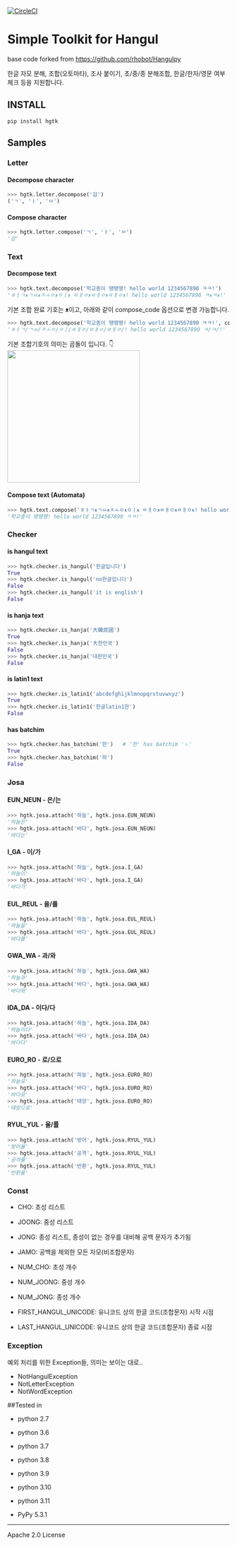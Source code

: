 [![CircleCI](https://dl.circleci.com/status-badge/img/gh/bluedisk/hangul-toolkit/tree/main.svg?style=svg)](https://dl.circleci.com/status-badge/redirect/gh/bluedisk/hangul-toolkit/tree/main)

Simple Toolkit for Hangul
=========================
base code forked from https://github.com/rhobot/Hangulpy

한글 자모 분해, 조합(오토마타), 조사 붙이기, 초/중/종 분해조합, 한글/한자/영문 여부 체크 등을 지원합니다.

## INSTALL
```
pip install hgtk
```

## Samples
### Letter
#### Decompose character
```python
>>> hgtk.letter.decompose('감')
('ㄱ', 'ㅏ', 'ㅁ')
```
#### Compose character
```python
>>> hgtk.letter.compose('ㄱ', 'ㅏ', 'ㅁ')
'감'
```

### Text
#### Decompose text
```python
>>> hgtk.text.decompose('학교종이 땡땡땡! hello world 1234567890 ㅋㅋ!')
'ㅎㅏㄱᴥㄱㅛᴥㅈㅗㅇᴥㅇㅣᴥ ㄸㅐㅇᴥㄸㅐㅇᴥㄸㅐㅇᴥ! hello world 1234567890 ㅋᴥㅋᴥ!'
```

기본 조합 완료 기호는 ᴥ이고, 아래와 같이 compose_code 옵션으로 변경 가능합니다.
```python
>>> hgtk.text.decompose('학교종이 땡땡땡! hello world 1234567890 ㅋㅋ!', compose_code='/')
'ㅎㅏㄱ/ㄱㅛ/ㅈㅗㅇ/ㅇㅣ/ㄸㅐㅇ/ㄸㅐㅇ/ㄸㅐㅇ/! hello world 1234567890 ㅋ/ㅋ/!'
```
기본 조합기호의 의미는 곰돌이 입니다. 👇  
<img src='https://user-images.githubusercontent.com/3307964/136328328-a5dea3b0-4731-48a5-881a-fae9b2c83dba.png' width=300/>

#### Compose text (Automata)
```python
>>> hgtk.text.compose('ㅎㅏㄱᴥㄱㅛᴥㅈㅗㅇᴥㅇㅣᴥ ㄸㅐㅇᴥㄸㅐㅇᴥㄸㅐㅇᴥ! hello world 1234567890 ㅋᴥㅋᴥ!')
'학교종이 땡땡땡! hello world 1234567890 ㅋㅋ!'
```

### Checker

#### is hangul text
```python
>>> hgtk.checker.is_hangul('한글입니다')
True
>>> hgtk.checker.is_hangul('no한글입니다')
False
>>> hgtk.checker.is_hangul('it is english')
False
```

#### is hanja text
```python
>>> hgtk.checker.is_hanja('大韓民國')
True
>>> hgtk.checker.is_hanja('大한민국')
False
>>> hgtk.checker.is_hanja('대한민국')
False
```

#### is latin1 text
```python
>>> hgtk.checker.is_latin1('abcdefghijklmnopqrstuvwxyz')
True
>>> hgtk.checker.is_latin1('한글latin1한')
False
````

#### has batchim
```python
>>> hgtk.checker.has_batchim('한')   # '한' has batchim 'ㄴ'
True
>>> hgtk.checker.has_batchim('하')
False
```


### Josa
#### EUN_NEUN - 은/는
```python
>>> hgtk.josa.attach('하늘', hgtk.josa.EUN_NEUN)
'하늘은'
>>> hgtk.josa.attach('바다', hgtk.josa.EUN_NEUN)
'바다는'
```
#### I_GA - 이/가
```python
>>> hgtk.josa.attach('하늘', hgtk.josa.I_GA)
'하늘이'
>>> hgtk.josa.attach('바다', hgtk.josa.I_GA)
'바다가'
```
#### EUL_REUL - 을/를 
```python
>>> hgtk.josa.attach('하늘', hgtk.josa.EUL_REUL)
'하늘을'
>>> hgtk.josa.attach('바다', hgtk.josa.EUL_REUL)
'바다를'
```
#### GWA_WA - 과/와 
```python
>>> hgtk.josa.attach('하늘', hgtk.josa.GWA_WA)
'하늘과'
>>> hgtk.josa.attach('바다', hgtk.josa.GWA_WA)
'바다와'
```
#### IDA_DA - 이다/다 
```python
>>> hgtk.josa.attach('하늘', hgtk.josa.IDA_DA)
'하늘이다'
>>> hgtk.josa.attach('바다', hgtk.josa.IDA_DA)
'바다다'
```
#### EURO_RO - 로/으로
```python
>>> hgtk.josa.attach('하늘', hgtk.josa.EURO_RO)
'하늘로'
>>> hgtk.josa.attach('바다', hgtk.josa.EURO_RO)
'바다로'
>>> hgtk.josa.attach('태양', hgtk.josa.EURO_RO)
'태양으로'
```
#### RYUL_YUL - 율/률
```python
>>> hgtk.josa.attach('방어', hgtk.josa.RYUL_YUL)
'방어율'
>>> hgtk.josa.attach('공격', hgtk.josa.RYUL_YUL)
'공격률'
>>> hgtk.josa.attach('반환', hgtk.josa.RYUL_YUL)
'반환율'
```

### Const
* CHO: 초성 리스트
* JOONG: 중성 리스트
* JONG: 종성 리스트, 종성이 없는 경우를 대비해 공백 문자가 추가됨

* JAMO: 공백을 제외한 모든 자모(비조합문자)

* NUM_CHO: 초성 개수
* NUM_JOONG: 중성 개수
* NUM_JONG: 종성 개수 

* FIRST_HANGUL_UNICODE: 유니코드 상의 한글 코드(조합문자) 시작 시점
* LAST_HANGUL_UNICODE: 유니코드 상의 한글 코드(조합문자) 종료 시점 

### Exception
예외 처리를 위한 Exception들, 의미는 보이는 대로..
* NotHangulException
* NotLetterException
* NotWordException


##Tested in
- python 2.7

- python 3.6
- python 3.7
- python 3.8
- python 3.9
- python 3.10
- python 3.11

- PyPy 5.3.1


----

Apache 2.0 License
